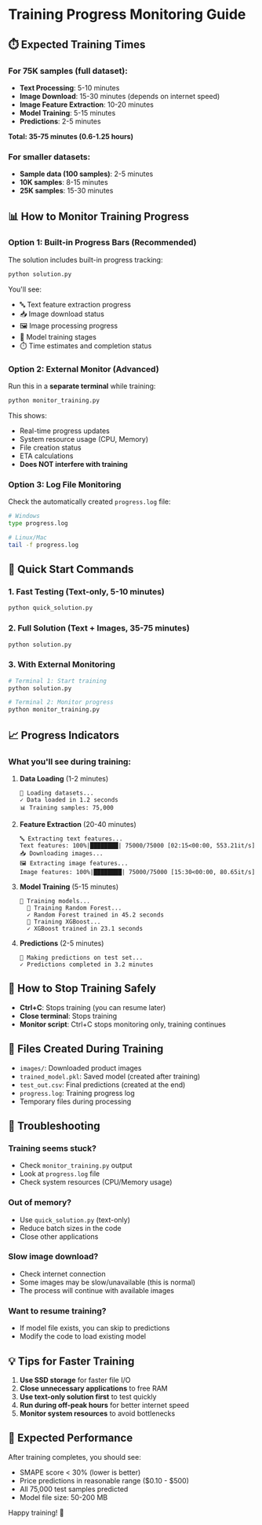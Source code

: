 # Training Progress Monitoring Guide

## ⏱️ Expected Training Times

### For 75K samples (full dataset):
- **Text Processing**: 5-10 minutes
- **Image Download**: 15-30 minutes (depends on internet speed)
- **Image Feature Extraction**: 10-20 minutes
- **Model Training**: 5-15 minutes
- **Predictions**: 2-5 minutes

**Total: 35-75 minutes (0.6-1.25 hours)**

### For smaller datasets:
- **Sample data (100 samples)**: 2-5 minutes
- **10K samples**: 8-15 minutes
- **25K samples**: 15-30 minutes

## 📊 How to Monitor Training Progress

### Option 1: Built-in Progress Bars (Recommended)
The solution includes built-in progress tracking:

```bash
python solution.py
```

You'll see:
- 🔤 Text feature extraction progress
- 📥 Image download status
- 🖼️ Image processing progress
- 🤖 Model training stages
- ⏱️ Time estimates and completion status

### Option 2: External Monitor (Advanced)
Run this in a **separate terminal** while training:

```bash
python monitor_training.py
```

This shows:
- Real-time progress updates
- System resource usage (CPU, Memory)
- File creation status
- ETA calculations
- **Does NOT interfere with training**

### Option 3: Log File Monitoring
Check the automatically created `progress.log` file:

```bash
# Windows
type progress.log

# Linux/Mac
tail -f progress.log
```

## 🚀 Quick Start Commands

### 1. Fast Testing (Text-only, 5-10 minutes)
```bash
python quick_solution.py
```

### 2. Full Solution (Text + Images, 35-75 minutes)
```bash
python solution.py
```

### 3. With External Monitoring
```bash
# Terminal 1: Start training
python solution.py

# Terminal 2: Monitor progress
python monitor_training.py
```

## 📈 Progress Indicators

### What you'll see during training:

1. **Data Loading** (1-2 minutes)
   ```
   📂 Loading datasets...
   ✓ Data loaded in 1.2 seconds
   📊 Training samples: 75,000
   ```

2. **Feature Extraction** (20-40 minutes)
   ```
   🔤 Extracting text features...
   Text features: 100%|████████| 75000/75000 [02:15<00:00, 553.21it/s]
   📥 Downloading images...
   🖼️ Extracting image features...
   Image features: 100%|████████| 75000/75000 [15:30<00:00, 80.65it/s]
   ```

3. **Model Training** (5-15 minutes)
   ```
   🤖 Training models...
     🌳 Training Random Forest...
     ✓ Random Forest trained in 45.2 seconds
     🚀 Training XGBoost...
     ✓ XGBoost trained in 23.1 seconds
   ```

4. **Predictions** (2-5 minutes)
   ```
   🔮 Making predictions on test set...
   ✓ Predictions completed in 3.2 minutes
   ```

## 🛑 How to Stop Training Safely

- **Ctrl+C**: Stops training (you can resume later)
- **Close terminal**: Stops training
- **Monitor script**: Ctrl+C stops monitoring only, training continues

## 📁 Files Created During Training

- `images/`: Downloaded product images
- `trained_model.pkl`: Saved model (created after training)
- `test_out.csv`: Final predictions (created at the end)
- `progress.log`: Training progress log
- Temporary files during processing

## 🔧 Troubleshooting

### Training seems stuck?
- Check `monitor_training.py` output
- Look at `progress.log` file
- Check system resources (CPU/Memory usage)

### Out of memory?
- Use `quick_solution.py` (text-only)
- Reduce batch sizes in the code
- Close other applications

### Slow image download?
- Check internet connection
- Some images may be slow/unavailable (this is normal)
- The process will continue with available images

### Want to resume training?
- If model file exists, you can skip to predictions
- Modify the code to load existing model

## 💡 Tips for Faster Training

1. **Use SSD storage** for faster file I/O
2. **Close unnecessary applications** to free RAM
3. **Use text-only solution first** to test quickly
4. **Run during off-peak hours** for better internet speed
5. **Monitor system resources** to avoid bottlenecks

## 🎯 Expected Performance

After training completes, you should see:
- SMAPE score < 30% (lower is better)
- Price predictions in reasonable range ($0.10 - $500)
- All 75,000 test samples predicted
- Model file size: 50-200 MB

Happy training! 🚀